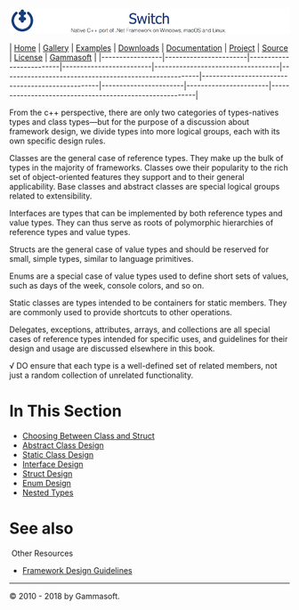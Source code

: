 ![Switch Header](Pictures/SwitchNativeC++port.png)

| [Home](Home.md) | [Gallery](Gallery.md) | [Examples](Examples.md) | [Downloads](Downloads.md) | [Documentation](Documentation.md) | [Project](https://sourceforge.net/projects/switchpro) | [Source](https://github.com/gammasoft71/switch) | [License](License.md) | [Gammasoft](https://gammasoft71.wixsite.com/gammasoft) |
|-----------------|-----------------------|-------------------------|-------------------------|-----------------------------------|-------------------------------------------------------|-------------------------------------------------|-----------------------|-----------------------|---------------------------------------------------------|

From the c++ perspective, there are only two categories of types-natives types and class types—but for the purpose of a discussion about framework design, we divide types into more logical groups, each with its own specific design rules.
 
Classes are the general case of reference types. They make up the bulk of types in the majority of frameworks. Classes owe their popularity to the rich set of object-oriented features they support and to their general applicability. Base classes and abstract classes are special logical groups related to extensibility.
 
Interfaces are types that can be implemented by both reference types and value types. They can thus serve as roots of polymorphic hierarchies of reference types and value types.
 
Structs are the general case of value types and should be reserved for small, simple types, similar to language primitives.
 
Enums are a special case of value types used to define short sets of values, such as days of the week, console colors, and so on.
 
Static classes are types intended to be containers for static members. They are commonly used to provide shortcuts to other operations.

Delegates, exceptions, attributes, arrays, and collections are all special cases of reference types intended for specific uses, and guidelines for their design and usage are discussed elsewhere in this book.

√ DO ensure that each type is a well-defined set of related members, not just a random collection of unrelated functionality.

# In This Section

* [Choosing Between Class and Struct](ChoosingBetweenClassAndStruct.md)
* [Abstract Class Design](AbstractClassDesign.md)
* [Static Class Design](StaticClassDesign.md)
* [Interface Design](InterfaceDesign.md)
* [Struct Design](StructDesign.md)
* [Enum Design](EnumDesign.md)
* [Nested Types](NestedTypes.md)

# See also
​
Other Resources

* [Framework Design Guidelines](FrameworkDesignGuidelines.md)

______________________________________________________________________________________________

© 2010 - 2018 by Gammasoft.
